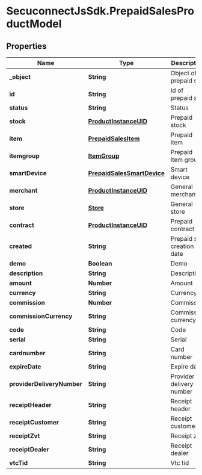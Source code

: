# SecuconnectJsSdk.PrepaidSalesProductModel

## Properties
Name | Type | Description | Notes
------------ | ------------- | ------------- | -------------
**_object** | **String** | Object of prepaid sale | [optional] 
**id** | **String** | Id of prepaid sale | [optional] 
**status** | **String** | Status | [optional] 
**stock** | [**ProductInstanceUID**](ProductInstanceUID.md) | Prepaid stock | [optional] 
**item** | [**PrepaidSalesItem**](PrepaidSalesItem.md) | Prepaid item | [optional] 
**itemgroup** | [**ItemGroup**](ItemGroup.md) | Prepaid item group | [optional] 
**smartDevice** | [**PrepaidSalesSmartDevice**](PrepaidSalesSmartDevice.md) | Smart device | [optional] 
**merchant** | [**ProductInstanceUID**](ProductInstanceUID.md) | General merchant | [optional] 
**store** | [**Store**](Store.md) | General store | [optional] 
**contract** | [**ProductInstanceUID**](ProductInstanceUID.md) | Prepaid contract | [optional] 
**created** | **String** | Prepaid sale creation date | [optional] 
**demo** | **Boolean** | Demo | [optional] 
**description** | **String** | Description | [optional] 
**amount** | **Number** | Amount | [optional] 
**currency** | **String** | Currency | [optional] 
**commission** | **Number** | Commission | [optional] 
**commissionCurrency** | **String** | Commission currency | [optional] 
**code** | **String** | Code | [optional] 
**serial** | **String** | Serial | [optional] 
**cardnumber** | **String** | Card number | [optional] 
**expireDate** | **String** | Expire date | [optional] 
**providerDeliveryNumber** | **String** | Provider delivery number | [optional] 
**receiptHeader** | **String** | Receipt header | [optional] 
**receiptCustomer** | **String** | Receipt customer | [optional] 
**receiptZvt** | **String** | Receipt zvt | [optional] 
**receiptDealer** | **String** | Receipt dealer | [optional] 
**vtcTid** | **String** | Vtc tid | [optional] 


